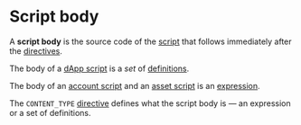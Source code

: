 # Script body

A **script body** is the source code of the [script](/en/ride/script) that follows immediately after the [directives](/en/ride/script/directives).

The body of a [dApp script](/en/ride/script/script-types/dapp-script) is a _set_ of [definitions](/en/ride/base-concepts/definition).

The body of an [account script](/en/ride/script/script-types/account-script) and an [asset script](/en/ride/script/script-types/asset-script) is an [expression](/en/ride/base-concepts/expression).

The `CONTENT_TYPE` [directive](/en/ride/script/directives) defines what the script body is — an expression or a set of definitions.
